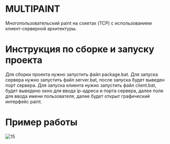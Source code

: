 # MULTIPAINT
Многопользовательский paint на сокетах (TCP) с использованием клиент-серверной архитектуры.

# Инструкция по сборке и запуску проекта
Для сборки проекта нужно запустить файл package.bat.
Для запуска сервера нужно запустить файл server.bat, после запуска будет выведен порт сервера.
Для запуска клиента нужно запустить файл client.bat, будет выведено окно для ввода ip-адреса и порта сервера, далее поле для ввода имени пользователя, далее будет открыт графический интерфейс paint.

# Пример работы
![15](https://user-images.githubusercontent.com/62287381/145182487-6e0ff315-9ee3-4550-8967-5c1c46ce13db.PNG)
